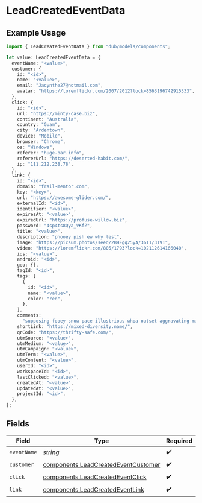 # LeadCreatedEventData

## Example Usage

```typescript
import { LeadCreatedEventData } from "dub/models/components";

let value: LeadCreatedEventData = {
  eventName: "<value>",
  customer: {
    id: "<id>",
    name: "<value>",
    email: "Jacynthe27@hotmail.com",
    avatar: "https://loremflickr.com/2007/2012?lock=8563196742915333",
  },
  click: {
    id: "<id>",
    url: "https://minty-case.biz",
    continent: "Australia",
    country: "Guam",
    city: "Ardentown",
    device: "Mobile",
    browser: "Chrome",
    os: "Windows",
    referer: "huge-bar.info",
    refererUrl: "https://deserted-habit.com/",
    ip: "111.212.238.78",
  },
  link: {
    id: "<id>",
    domain: "frail-mentor.com",
    key: "<key>",
    url: "https://awesome-glider.com/",
    externalId: "<id>",
    identifier: "<value>",
    expiresAt: "<value>",
    expiredUrl: "https://profuse-willow.biz",
    password: "4sp4ts8Qya_VKfZ",
    title: "<value>",
    description: "phooey pish ew why lest",
    image: "https://picsum.photos/seed/2BHFgq25yA/3611/3191",
    video: "https://loremflickr.com/805/1793?lock=102112614166040",
    ios: "<value>",
    android: "<id>",
    geo: {},
    tagId: "<id>",
    tags: [
      {
        id: "<id>",
        name: "<value>",
        color: "red",
      },
    ],
    comments:
      "supposing fooey snow pace illustrious whoa outset aggravating mature outdo or lest crumble handle",
    shortLink: "https://mixed-diversity.name/",
    qrCode: "https://thrifty-safe.com/",
    utmSource: "<value>",
    utmMedium: "<value>",
    utmCampaign: "<value>",
    utmTerm: "<value>",
    utmContent: "<value>",
    userId: "<id>",
    workspaceId: "<id>",
    lastClicked: "<value>",
    createdAt: "<value>",
    updatedAt: "<value>",
    projectId: "<id>",
  },
};
```

## Fields

| Field                                                                                      | Type                                                                                       | Required                                                                                   | Description                                                                                |
| ------------------------------------------------------------------------------------------ | ------------------------------------------------------------------------------------------ | ------------------------------------------------------------------------------------------ | ------------------------------------------------------------------------------------------ |
| `eventName`                                                                                | *string*                                                                                   | :heavy_check_mark:                                                                         | N/A                                                                                        |
| `customer`                                                                                 | [components.LeadCreatedEventCustomer](../../models/components/leadcreatedeventcustomer.md) | :heavy_check_mark:                                                                         | N/A                                                                                        |
| `click`                                                                                    | [components.LeadCreatedEventClick](../../models/components/leadcreatedeventclick.md)       | :heavy_check_mark:                                                                         | N/A                                                                                        |
| `link`                                                                                     | [components.LeadCreatedEventLink](../../models/components/leadcreatedeventlink.md)         | :heavy_check_mark:                                                                         | N/A                                                                                        |